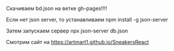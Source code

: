 Скачиваем bd.json на ветке gh-pages!!!!

Если нет json server, то устанавливаем npm install -g json-server

Затем запускаем сервер npx json-server db.json

Смотрим сайт на https://artmart1.github.io/SneakersReact
